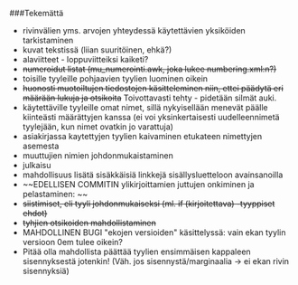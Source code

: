 ###Tekemättä
 * rivinvälien yms. arvojen yhteydessä käytettävien yksiköiden tarkistaminen
 * kuvat tekstissä (liian suuritöinen, ehkä?)
 * alaviitteet - loppuviitteiksi kaiketi?
 * ~~numeroidut listat (mu_numerointi.awk, joka lukee numbering.xml:n?)~~
 * toisille tyyleille pohjaavien tyylien luominen oikein
 * ~~huonosti muotoiltujen tiedostojen käsitteleminen niin, ettei päädytä eri määrään lukuja ja otsikoita~~ Toivottavasti tehty - pidetään silmät auki.
 * käytettäville tyyleille omat nimet, sillä nykyisellään menevät päälle kiinteästi määrättyjen kanssa (ei voi yksinkertaisesti uudelleennimetä tyylejään, kun nimet ovatkin jo varattuja)
 * asiakirjassa kaytettyjen tyylien kaivaminen etukateen nimettyjen asemesta
 * muuttujien nimien johdonmukaistaminen
 * julkaisu
 * mahdollisuus lisätä sisäkkäisiä linkkejä sisällysluetteloon avainsanoilla
 * ~~EDELLISEN COMMITIN ylikirjoittamien juttujen onkiminen ja pelastaminen: ~~
  * ~~siistimiset, eli tyyli johdonmukaiseksi (ml. if (kirjoitettava) -tyyppiset ehdot)~~
  * ~~tyhjien otsikoiden mahdollistaminen~~
 * MAHDOLLINEN BUGI "ekojen versioiden" käsittelyssä: vain ekan tyylin versioon 0em tulee oikein?
 * Pitää olla mahdollista päättää tyylien ensimmäisen kappaleen sisennyksestä jotenkin! (Väh. jos sisennystä/marginaalia -> ei ekan rivin sisennyksiä)
